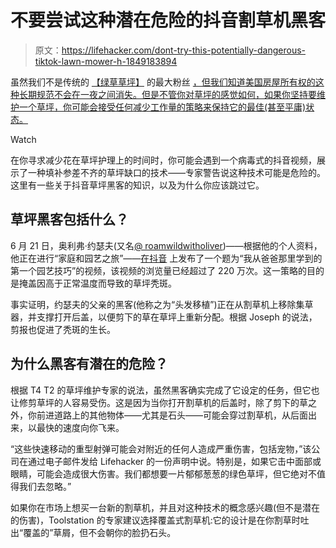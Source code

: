 # 不要尝试这种潜在危险的抖音割草机黑客

> 原文：<https://lifehacker.com/dont-try-this-potentially-dangerous-tiktok-lawn-mower-h-1849183894>

虽然我们不是传统的 [【绿草草坪】](https://lifehacker.com/how-to-kill-your-lawn-and-why-you-might-want-to-1849070489) 的最大粉丝 [，但我们知道美国房屋所有权的这种长期规范不会在一夜之间消失。但是不管你对草坪的感觉如何，如果你坚持要维护一个草坪，你可能会接受任何减少工作量的策略来保持它的最佳(甚至平庸)状态。](https://lifehacker.com/fuck-lawns-1847736416)

Watch

在你寻求减少花在草坪护理上的时间时，你可能会遇到一个病毒式的抖音视频，展示了一种填补参差不齐的草坪缺口的技术——专家警告说这种技术可能是危险的。这里有一些关于抖音草坪黑客的知识，以及为什么你应该跳过它。

## 草坪黑客包括什么？

6 月 21 日，奥利弗·约瑟夫(又名[@ roamwildwitholiver](https://www.tiktok.com/@roamwildwitholiver))——根据他的个人资料，他正在进行“家庭和园艺之旅”——[在抖音](https://www.tiktok.com/@roamwildwitholiver/video/7111743764422495494?is_copy_url=1&is_from_webapp=v1) 上发布了一个题为“我从爸爸那里学到的第一个园艺技巧”的视频，该视频的浏览量已经超过了 220 万次。这一策略的目的是掩盖因高于正常温度而导致的草坪秃斑。

事实证明，约瑟夫的父亲的黑客(他称之为“头发移植”)正在从割草机上移除集草器，并支撑打开后盖，以便剪下的草在草坪上重新分配。根据 Joseph 的说法，剪报也促进了秃斑的生长。

## 为什么黑客有潜在的危险？

根据 T4 T2 的草坪维护专家的说法，虽然黑客确实完成了它设定的任务，但它也让修剪草坪的人容易受伤。这是因为当你打开割草机的后盖时，除了剪下的草之外，你前进道路上的其他物体——尤其是石头——可能会穿过割草机，从后面出来，以最快的速度向你飞来。

“这些快速移动的重型射弹可能会对附近的任何人造成严重伤害，包括宠物，”该公司在通过电子邮件发给 Lifehacker 的一份声明中说。特别是，如果它击中面部或眼睛，可能会造成很大伤害。我们都想要一片郁郁葱葱的绿色草坪，但它绝对不值得我们去忽略。”

如果你在市场上想买一台新的割草机，并且对这种技术的概念感兴趣(但不是潜在的伤害)，Toolstation 的专家建议选择覆盖式割草机:它的设计是在你割草时吐出“覆盖的”草屑，但不会朝你的脸扔石头。
